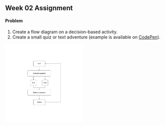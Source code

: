 ## Week 02 Assignment

#### Problem
1. Create a flow diagram on a decision-based activity.
2. Create a small quiz or text adventure (example is available on [CodePen](https://codepen.io/jannypie/pen/DcHdo)).

<img src="https://github.com/yujunmjiang/WebAdvanced_Spring2020_jiany023/blob/master/week2_hw/flow_diagram.png" width="50%"/>
